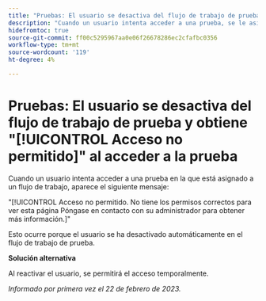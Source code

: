 ```yaml
---
title: "Pruebas: El usuario se desactiva del flujo de trabajo de prueba y no se permite el acceso al acceder a la prueba"
description: "Cuando un usuario intenta acceder a una prueba, se le asigna un flujo de trabajo en, aparece un mensaje Access not allowed ."
hidefromtoc: true
source-git-commit: ff00c5295967aa0e06f26678286ec2cfafbc0356
workflow-type: tm+mt
source-wordcount: '119'
ht-degree: 4%

---
```



# Pruebas: El usuario se desactiva del flujo de trabajo de prueba y obtiene &quot;[!UICONTROL Acceso no permitido]&quot; al acceder a la prueba

<!--This is on both the WF and WFP TOCs-->

Cuando un usuario intenta acceder a una prueba en la que está asignado a un flujo de trabajo, aparece el siguiente mensaje:

&quot;[!UICONTROL Acceso no permitido. No tiene los permisos correctos para ver esta página Póngase en contacto con su administrador para obtener más información.]&quot;

Esto ocurre porque el usuario se ha desactivado automáticamente en el flujo de trabajo de prueba.

**Solución alternativa**

Al reactivar el usuario, se permitirá el acceso temporalmente.

_Informado por primera vez el 22 de febrero de 2023._

